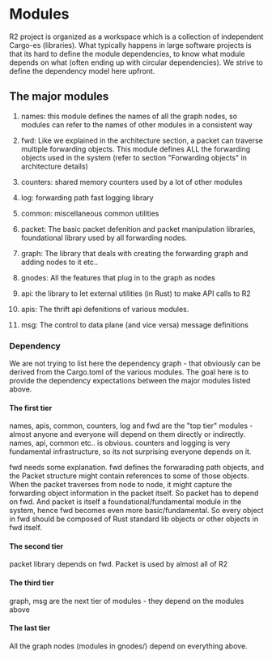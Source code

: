 # Modules

R2 project is organized as a workspace which is a collection of independent Cargo-es (libraries). What typically happens in large software projects is that its hard to define the module dependencies, to know what module depends on what (often ending up with circular dependencies). We strive to define the dependency model here upfront.

## The major modules

1. names: this module defines the names of all the graph nodes, so modules can refer to the names of other modules in a consistent way

2. fwd: Like we explained in the architecture section, a packet can traverse multiple forwarding objects. This module defines ALL the forwarding objects used in the system (refer to section "Forwarding objects" in architecture details)

3. counters: shared memory counters used by a lot of other modules

4. log: forwarding path fast logging library

5. common: miscellaneous common utilities

6. packet: The basic packet defenition and packet manipulation libraries, foundational library used by all forwarding nodes.

7. graph: The library that deals with creating the forwarding graph and adding nodes to it etc..

8. gnodes: All the features that plug in to the graph as nodes

9. api: the library to let external utilities (in Rust) to make API calls to R2

10. apis: The thrift api defenitions of various modules.

11. msg: The control to data plane (and vice versa) message definitions

### Dependency

We are not trying to list here the dependency graph - that obviously can be derived from the Cargo.toml of the various modules. The goal here is to provide the dependency expectations between the major modules listed above.

#### The first tier

names, apis, common, counters, log and fwd are the "top tier" modules - almost anyone and everyone will depend on them directly or indirectly. names, api, common etc.. is obvious. counters and logging is very fundamental infrastructure, so its not surprising everyone depends on it. 

fwd needs some explanation. fwd defines the forwarading path objects, and the Packet structure might contain references to some of those objects. When the packet traverses from node to node, it might capture the forwarding object information in the packet itself. So packet has to depend on fwd. And packet is itself a foundational/fundamental module in the system, hence fwd becomes even more basic/fundamental. So every object in fwd should be composed of Rust standard lib objects or other objects in fwd itself.

#### The second tier

packet library depends on fwd. Packet is used by almost all of R2

#### The third tier

graph, msg are the next tier of modules - they depend on the modules above

#### The last tier

All the graph nodes (modules in gnodes/) depend on everything above. 
